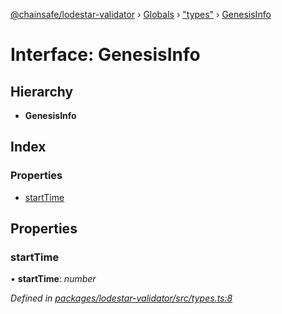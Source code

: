 [@chainsafe/lodestar-validator](../README.md) › [Globals](../globals.md) › ["types"](../modules/_types_.md) › [GenesisInfo](_types_.genesisinfo.md)

# Interface: GenesisInfo

## Hierarchy

* **GenesisInfo**

## Index

### Properties

* [startTime](_types_.genesisinfo.md#starttime)

## Properties

###  startTime

• **startTime**: *number*

*Defined in [packages/lodestar-validator/src/types.ts:8](https://github.com/ChainSafe/lodestar/blob/0e426d2/packages/lodestar-validator/src/types.ts#L8)*
